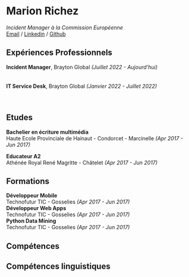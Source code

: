 # Marion Richez
_Incident Manager à la Commission Européenne_ <br>
[Email](mailto:richez.m95@gmail.com) / [Linkedin](https://www.linkedin.com/in/marion-richez/) / [Github](https://github.com/MarionRichez)

## Expériences Professionnels
**Incident Manager**, Brayton Global _(Juillet 2022 - Aujourd'hui)_ <br>
<br><br>
**IT Service Desk**, Brayton Global _(Janvier 2022 - Juillet 2022)_ <br>
<br><br>

## Etudes
**Bachelier en écriture multimédia**<br>
Haute Ecole Provinciale de Hainaut - Condorcet - Marcinelle _(Apr 2017 - Jun 2017)_ <br>

**Educateur A2**<br>
Athénée Royal René Magritte - Châtelet _(Apr 2017 - Jun 2017)_ <br>

## Formations

**Développeur Mobile**<br>
Technofutur TIC - Gosselies _(Apr 2017 - Jun 2017)_ <br>
**Développeur Web Apps**<br>
Technofutur TIC - Gosselies _(Apr 2017 - Jun 2017)_ <br>
**Python Data Mining**<br>
Technofutur TIC - Gosselies _(Apr 2017 - Jun 2017)_ <br>

## Compétences

## Compétences linguistiques

